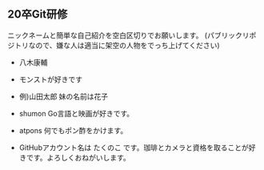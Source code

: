 ## 20卒Git研修
ニックネームと簡単な自己紹介を空白区切りでお願いします。
(パブリックリポジトリなので、嫌な人は適当に架空の人物をでっち上げてください)

- 八木康輔
- モンストが好きです

- 例)山田太郎 妹の名前は花子
- shumon Go言語と映画が好きです。
- atpons 何でもポン酢をかけます。
- GitHubアカウント名は たくのこ です。珈琲とカメラと資格を取ることが好きです。よろしくおねがいします。
